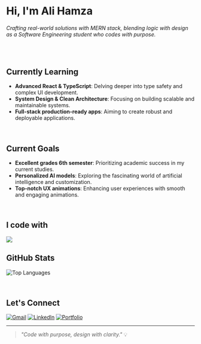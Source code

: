 # Hi, I'm Ali Hamza
###### Crafting real-world solutions with MERN stack, blending logic with design as a Software Engineering student who codes with purpose.

<br>

##  Currently Learning
- **Advanced React & TypeScript**: Delving deeper into type safety and complex UI development.
- **System Design & Clean Architecture**: Focusing on building scalable and maintainable systems.
- **Full-stack production-ready apps**: Aiming to create robust and deployable applications.


<br>

##  Current Goals
- **Excellent grades 6th semester**: Prioritizing academic success in my current studies.
- **Personalized AI models**: Exploring the fascinating world of artificial intelligence and customization.
- **Top-notch UX animations**: Enhancing user experiences with smooth and engaging animations.


<br>

##  I code with
<img src="https://skillicons.dev/icons?i=tailwind,mongodb,express,react,mysql,postman,html,css,js,java,c,cpp,cs"/>

<br>

##  GitHub Stats
![Top Languages](https://github-readme-stats.vercel.app/api/top-langs/?username=thealihamza04&layout=compact&theme=radical)


<br>

##  Let's Connect
[![Gmail](https://img.shields.io/badge/Gmail-D14836?style=for-the-badge&logo=gmail&logoColor=white)](mailto:contact.developer.hamza@gmail.com)
[![LinkedIn](https://img.shields.io/badge/LinkedIn-0077B5?style=for-the-badge&logo=linkedin&logoColor=white)](https://linkedin.com/in/ali123606)
[![Portfolio](https://img.shields.io/badge/Portfolio-Detailed-blue?style=for-the-badge)](https://alihamza-portfolio.vercel.app/)

---

> *"Code with purpose, design with clarity."* 💡
